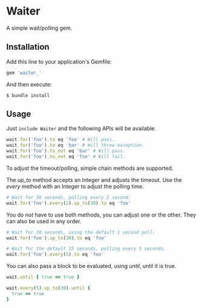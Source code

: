 # Waiter

A simple wait/polling gem.

## Installation

Add this line to your application's Gemfile:

```ruby
gem 'waiter_'
```

And then execute:

    $ bundle install

## Usage

Just `include Waiter` and the following APIs will be available.

```ruby
wait.for('foo').to eq 'foo' # Will pass.
wait.for('foo').to eq 'bar' # Will throw exception.
wait.for('foo').to_not eq 'bar' # Will pass.
wait.for('foo').to_not eq 'foo' # Will fail.
```

To adjust the timeout/polling, simple chain methods are supported.

The *up_to* method accepts an Integer and adjusts the timeout.
Use the *every* method with an Integer to adjust the polling time.

```ruby
# Wait for 30 seconds, polling every 2 second.
wait.for('foo').every(2).up_to(30).to eq 'foo'
```

You do *not* have to use both methods, you can adjust one or the other. They can also be used in any order.

```ruby
# Wait for 30 seconds, using the default 1 second poll.
wait.for('foo').up_to(30).to eq 'foo'

# Wait for the default 15 seconds, polling every 5 seconds.
wait.for('foo').every(5).to eq 'foo'
```

You can also pass a block to be evaluated, using *until*, until it is true.

```ruby
wait.until { true == true }

wait.every(5).up_to(30).until {
  true == true
}
```
